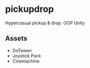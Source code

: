 # pickupdrop
Hypercasual pickup &amp; drop. OOP Unity

## Assets

- DoTween
- Joystick Pack
- Cinemachine